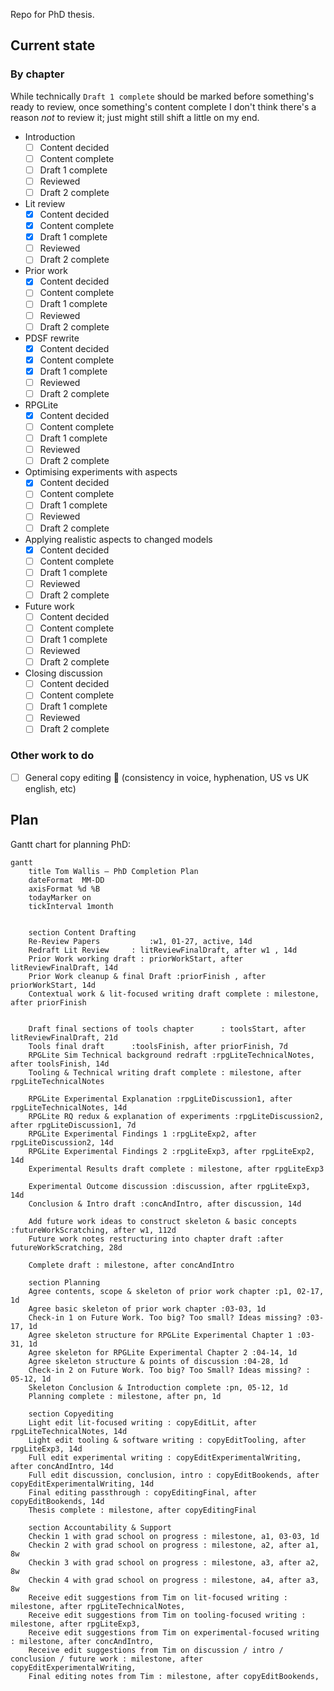 Repo for PhD thesis.

## Current state

### By chapter

While technically `Draft 1 complete` should be marked before something's ready
to review, once something's content complete I don't think there's a reason
_not_ to review it; just might still shift a little on my end.

- Introduction
  - [ ] Content decided
  - [ ] Content complete
  - [ ] Draft 1 complete
  - [ ] Reviewed
  - [ ] Draft 2 complete
- Lit review
  - [X] Content decided
  - [X] Content complete
  - [X] Draft 1 complete
  - [ ] Reviewed
  - [ ] Draft 2 complete
- Prior work
  - [X] Content decided
  - [ ] Content complete
  - [ ] Draft 1 complete
  - [ ] Reviewed
  - [ ] Draft 2 complete
- PDSF rewrite
  - [X] Content decided
  - [X] Content complete
  - [X] Draft 1 complete
  - [ ] Reviewed
  - [ ] Draft 2 complete
- RPGLite
  - [X] Content decided
  - [ ] Content complete
  - [ ] Draft 1 complete
  - [ ] Reviewed
  - [ ] Draft 2 complete
- Optimising experiments with aspects
  - [X] Content decided
  - [ ] Content complete
  - [ ] Draft 1 complete
  - [ ] Reviewed
  - [ ] Draft 2 complete
- Applying realistic aspects to changed models
  - [X] Content decided
  - [ ] Content complete
  - [ ] Draft 1 complete
  - [ ] Reviewed
  - [ ] Draft 2 complete
- Future work
  - [ ] Content decided
  - [ ] Content complete
  - [ ] Draft 1 complete
  - [ ] Reviewed
  - [ ] Draft 2 complete
- Closing discussion
  - [ ] Content decided
  - [ ] Content complete
  - [ ] Draft 1 complete
  - [ ] Reviewed
  - [ ] Draft 2 complete
  
### Other work to do

- [ ] General copy editing 🫡 (consistency in voice, hyphenation, US vs UK english, etc)


## Plan

Gantt chart for planning PhD:

```mermaid
gantt
    title Tom Wallis — PhD Completion Plan
    dateFormat  MM-DD
    axisFormat %d %B
    todayMarker on
    tickInterval 1month
    
    
    section Content Drafting
    Re-Review Papers           :w1, 01-27, active, 14d
    Redraft Lit Review     : litReviewFinalDraft, after w1 , 14d
    Prior Work working draft : priorWorkStart, after litReviewFinalDraft, 14d
    Prior Work cleanup & final Draft :priorFinish , after priorWorkStart, 14d 
    Contextual work & lit-focused writing draft complete : milestone, after priorFinish
    
    
    Draft final sections of tools chapter      : toolsStart, after litReviewFinalDraft, 21d
    Tools final draft      :toolsFinish, after priorFinish, 7d
    RPGLite Sim Technical background redraft :rpgLiteTechnicalNotes, after toolsFinish, 14d
    Tooling & Technical writing draft complete : milestone, after rpgLiteTechnicalNotes

    RPGLite Experimental Explanation :rpgLiteDiscussion1, after rpgLiteTechnicalNotes, 14d
    RPGLite RQ redux & explanation of experiments :rpgLiteDiscussion2, after rpgLiteDiscussion1, 7d
    RPGLite Experimental Findings 1 :rpgLiteExp2, after rpgLiteDiscussion2, 14d
    RPGLite Experimental Findings 2 :rpgLiteExp3, after rpgLiteExp2, 14d
    Experimental Results draft complete : milestone, after rpgLiteExp3

    Experimental Outcome discussion :discussion, after rpgLiteExp3, 14d
    Conclusion & Intro draft :concAndIntro, after discussion, 14d

    Add future work ideas to construct skeleton & basic concepts :futureWorkScratching, after w1, 112d
    Future work notes restructuring into chapter draft :after futureWorkScratching, 28d

    Complete draft : milestone, after concAndIntro
    
    section Planning
    Agree contents, scope & skeleton of prior work chapter :p1, 02-17, 1d
    Agree basic skeleton of prior work chapter :03-03, 1d
    Check-in 1 on Future Work. Too big? Too small? Ideas missing? :03-17, 1d
    Agree skeleton structure for RPGLite Experimental Chapter 1 :03-31, 1d
    Agree skeleton for RPGLite Experimental Chapter 2 :04-14, 1d
    Agree skeleton structure & points of discussion :04-28, 1d
    Check-in 2 on Future Work. Too big? Too Small? Ideas missing? : 05-12, 1d
    Skeleton Conclusion & Introduction complete :pn, 05-12, 1d
    Planning complete : milestone, after pn, 1d

    section Copyediting
    Light edit lit-focused writing : copyEditLit, after rpgLiteTechnicalNotes, 14d
    Light edit tooling & software writing : copyEditTooling, after rpgLiteExp3, 14d
    Full edit experimental writing : copyEditExperimentalWriting, after concAndIntro, 14d
    Full edit discussion, conclusion, intro : copyEditBookends, after copyEditExperimentalWriting, 14d
    Final editing passthrough : copyEditingFinal, after copyEditBookends, 14d
    Thesis complete : milestone, after copyEditingFinal

    section Accountability & Support
    Checkin 1 with grad school on progress : milestone, a1, 03-03, 1d
    Checkin 2 with grad school on progress : milestone, a2, after a1, 8w
    Checkin 3 with grad school on progress : milestone, a3, after a2, 8w
    Checkin 4 with grad school on progress : milestone, a4, after a3, 8w
    Receive edit suggestions from Tim on lit-focused writing : milestone, after rpgLiteTechnicalNotes,
    Receive edit suggestions from Tim on tooling-focused writing : milestone, after rpgLiteExp3,
    Receive edit suggestions from Tim on experimental-focused writing : milestone, after concAndIntro,
    Receive edit suggestions from Tim on discussion / intro / conclusion / future work : milestone, after copyEditExperimentalWriting,
    Final editing notes from Tim : milestone, after copyEditBookends, 
```